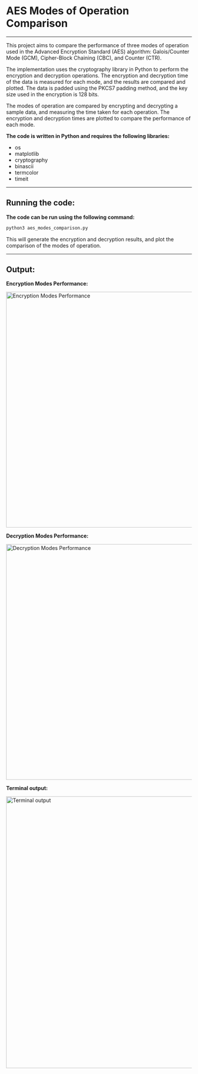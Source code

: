 # AES Modes of Operation Comparison
---
This project aims to compare the performance of three modes of operation used in the Advanced Encryption Standard (AES) algorithm: Galois/Counter Mode (GCM), Cipher-Block Chaining (CBC), and Counter (CTR).

The implementation uses the cryptography library in Python to perform the encryption and decryption operations. The encryption and decryption time of the data is measured for each mode, and the results are compared and plotted. The data is padded using the PKCS7 padding method, and the key size used in the encryption is 128 bits.

The modes of operation are compared by encrypting and decrypting a sample data, and measuring the time taken for each operation. The encryption and decryption times are plotted to compare the performance of each mode.

**The code is written in Python and requires the following libraries:**

* os
* matplotlib
* cryptography
* binascii
* termcolor
* timeit

---

## Running the code:
**The code can be run using the following command:**
```bash
python3 aes_modes_comparison.py
```

This will generate the encryption and decryption results, and plot the comparison of the modes of operation.

---

## Output:

**Encryption Modes Performance:**

<img width="639" alt="Encryption Modes Performance" src="https://user-images.githubusercontent.com/42214099/218317070-8b54e755-128a-4eec-a518-677a5b19e37c.png">

**Decryption Modes Performance:**

<img width="639" alt="Decryption Modes Performance" src="https://user-images.githubusercontent.com/42214099/218317091-ac93878f-7c41-41a3-a28e-177b9ae903f0.png">

**Terminal output:**

<img width="737" alt="Terminal output" src="https://user-images.githubusercontent.com/42214099/218317098-b1c7e20c-ff11-41d1-99d7-2f6d8cee4c1f.png">
